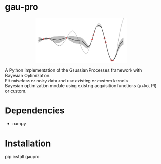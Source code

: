 # gau-pro

<p align="center"><img width="60%" src="images/gpimg2.png"></p>

A Python implementation of the Gaussian Processes framework with Bayesian Optimization.  
Fit noiseless or noisy data and use existing or custom kernels.  
Bayesian optimization module using existing acquisition functions (μ+kσ, PI) or custom.  

# Dependencies

* numpy

# Installation

pip install gaupro
